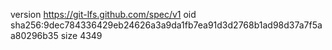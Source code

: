 version https://git-lfs.github.com/spec/v1
oid sha256:9dec784336429eb24626a3a9da1fb7ea91d3d2768b1ad98d37a7f5aa80296b35
size 4349

